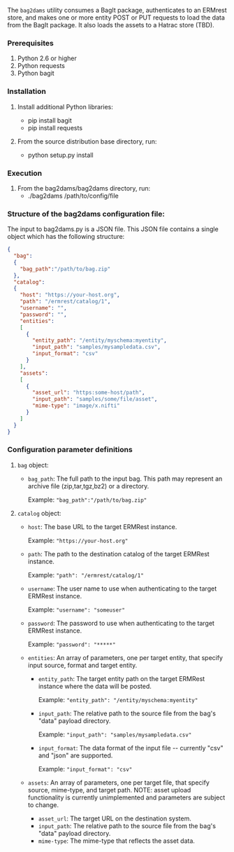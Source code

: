 The `bag2dams` utility consumes a BagIt package, authenticates
to an ERMrest store, and makes one or more entity POST or PUT requests to load
the data from the BagIt package. It also loads the assets to a Hatrac store (TBD).

### Prerequisites
1. Python 2.6 or higher
2. Python requests
3. Python bagit

### Installation
1. Install additional Python libraries:
    * pip install bagit
    * pip install requests

2. From the source distribution base directory, run:
    * python setup.py install

### Execution
1. From the bag2dams/bag2dams directory, run:
    * ./bag2dams /path/to/config/file

### Structure of the bag2dams configuration file:
The input to bag2dams.py is a JSON file. This JSON file contains a single object which has the following structure:

```json
{
  "bag":
  {
    "bag_path":"/path/to/bag.zip"
  },
  "catalog":
  {
    "host": "https://your-host.org",
    "path": "/ermrest/catalog/1",
    "username": "",
    "password": "",
    "entities":
    [
      {
        "entity_path": "/entity/myschema:myentity",
        "input_path": "samples/mysampledata.csv",
        "input_format": "csv"
      }
    ],
    "assets":
    [
      {
        "asset_url": "https:some-host/path",
        "input_path": "samples/some/file/asset",
        "mime-type": "image/x.nifti"
      }
    ]
  }
}
```

### Configuration parameter definitions
1. `bag` object:
    *   `bag_path`: The full path to the input bag. This path may represent an archive file (zip,tar,tgz,bz2) or a directory.

        Example: ```"bag_path":"/path/to/bag.zip"```
        
2. `catalog` object:
    *   `host`: The base URL to the target ERMRest instance.
    
        Example: ```"https://your-host.org"```

    *   `path`: The path to the destination catalog of the target ERMRest instance.
    
        Example: ```"path": "/ermrest/catalog/1"```

    *   `username`: The user name to use when authenticating to the target ERMRest instance.

        Example: ```"username": "someuser"```
        
    *   `password`: The password to use when authenticating to the target ERMRest instance.

        Example: ```"password": "*****"```
        
    *   `entities`: An array of parameters, one per target entity, that specify input source, format and target entity.
        *   `entity_path`: The target entity path on the target ERMRest instance where the data will be posted.
        
            Example: ```"entity_path": "/entity/myschema:myentity"```
        *   `input_path`: The relative path to the source file from the bag's "data" payload directory.
            
            Example: ```"input_path": "samples/mysampledata.csv"```
        *   `input_format`: The data format of the input file -- currently "csv" and "json" are supported.
            
            Example: ```"input_format": "csv"```

    * `assets`: An array of parameters, one per target file, that specify source, mime-type, and target path.  NOTE: asset upload functionality is currently unimplemented and parameters are subject to change.
        * `asset_url`: The target URL on the destination system.
        * `input_path`: The relative path to the source file from the bag's "data" payload directory. 
        * `mime-type`: The mime-type that reflects the asset data.


